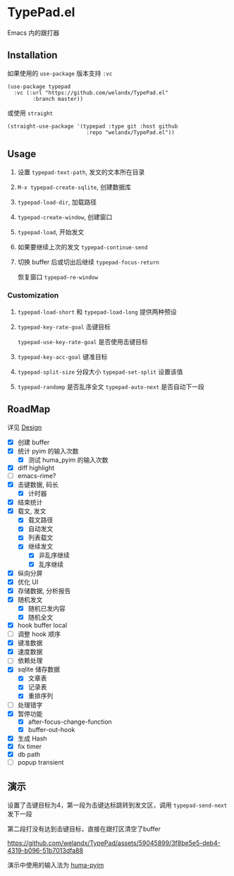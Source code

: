 # TypePad.el
Emacs 内的跟打器
## Installation
如果使用的 `use-package` 版本支持 `:vc`
```emacs-lisp
(use-package typepad
  :vc (:url "https://github.com/welandx/TypePad.el"
        :branch master))
```
或使用 `straight`
```emacs-lisp
(straight-use-package '(typepad :type git :host github
                         :repo "welandx/TypePad.el"))
```
## Usage
1. 设置 `typepad-text-path`, 发文的文本所在目录
2. `M-x typepad-create-sqlite`, 创建数据库
3. `typepad-load-dir`, 加载路径
4. `typepad-create-window`, 创建窗口
5. `typepad-load`, 开始发文
6. 如果要继续上次的发文 `typepad-continue-send`
7. 切换 buffer 后或切出后继续 `typepad-focus-return`
   
   恢复窗口 `typepad-re-window`

### Customization
1. `typepad-load-short` 和 `typepad-load-long` 提供两种预设
2. `typepad-key-rate-goal` 击键目标

    `typepad-use-key-rate-goal` 是否使用击键目标
3. `typepad-key-acc-goal` 键准目标
4. `typepad-split-size` 分段大小 `typepad-set-split` 设置该值
5. `typepad-randomp` 是否乱序全文 `typepad-auto-next` 是否自动下一段

## RoadMap
详见 [Design](Design.org)
- [X] 创建 buffer
- [X] 统计 pyim 的输入次数
  - [X] 测试 huma_pyim 的输入次数
- [X] diff highlight
- [ ] emacs-rime?
- [X] 击键数据, 码长
  - [X] 计时器
- [X] 结束统计
- [x] 载文, 发文
  - [x] 载文路径
  - [x] 自动发文
  - [x] 列表载文
  - [x] 继续发文
    - [x] 非乱序继续
    - [x] 乱序继续
- [X] 纵向分屏
- [X] 优化 UI
- [x] 存储数据, 分析报告
- [x] 随机发文
  - [X] 随机已发内容
  - [x] 随机全文
- [x] hook buffer local
- [ ] 调整 hook 顺序
- [x] 键准数据
- [x] 速度数据
- [ ] 依赖处理
- [x] sqlite 储存数据
  - [x] 文章表
  - [x] 记录表
  - [x] 重排序列
- [ ] 处理错字
- [x] 暂停功能
  - [x] after-focus-change-function
  - [x] buffer-out-hook
- [x] 生成 Hash
- [x] fix timer
- [x] db path
- [ ] popup transient
## 演示
设置了击键目标为4，第一段为击键达标跳转到发文区，调用 `typepad-send-next` 发下一段

第二段打没有达到击键目标，直接在跟打区清空了buffer

https://github.com/welandx/TypePad/assets/59045899/3f8be5e5-deb4-4319-b096-51b7013dfa88

演示中使用的输入法为 [huma-pyim](https://github.com/Neikice/huma_pyim)
